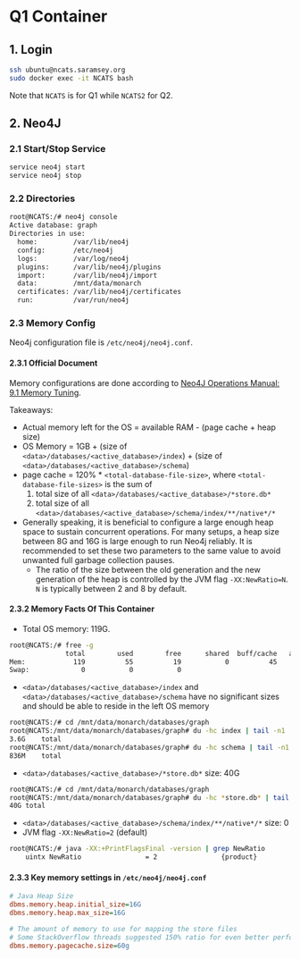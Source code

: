 # Q1 Container

## 1. Login

```bash
ssh ubuntu@ncats.saramsey.org
sudo docker exec -it NCATS bash
```

Note that `NCATS` is for Q1 while `NCATS2` for Q2.

## 2. Neo4J 

### 2.1 Start/Stop Service

```bash
service neo4j start
service neo4j stop
```

### 2.2 Directories

```txt
root@NCATS:/# neo4j console
Active database: graph
Directories in use:
  home:         /var/lib/neo4j
  config:       /etc/neo4j
  logs:         /var/log/neo4j
  plugins:      /var/lib/neo4j/plugins
  import:       /var/lib/neo4j/import
  data:         /mnt/data/monarch
  certificates: /var/lib/neo4j/certificates
  run:          /var/run/neo4j
```

### 2.3 Memory Config

Neo4j configuration file is `/etc/neo4j/neo4j.conf`. 

#### 2.3.1 Official Document

Memory configurations are done according to [Neo4J Operations Manual: 9.1 Memory Tuning](https://neo4j.com/docs/operations-manual/3.3/performance/#memory-tuning).

Takeaways:

- Actual memory left for the OS = available RAM - (page cache + heap size)
- OS Memory = 1GB + (size of `<data>/databases/<active_database>/index`) + (size of `<data>/databases/<active_database>/schema`)
- page cache = 120% * `<total-database-file-size>`, where `<total-database-file-sizes>` is the sum of 
	1. total size of all `<data>/databases/<active_database>/*store.db*`
	2. total size of all `<data>/databases/<active_database>/schema/index/**/native*/*`
- Generally speaking, it is beneficial to configure a large enough heap space to sustain concurrent operations. For many setups, a heap size between 8G and 16G is large enough to run Neo4j reliably. It is recommended to set these two parameters to the same value to avoid unwanted full garbage collection pauses.
	- The ratio of the size between the old generation and the new generation of the heap is controlled by the JVM flag `-XX:NewRatio=N`. `N` is typically between 2 and 8 by default.

#### 2.3.2 Memory Facts Of This Container

- Total OS memory: 119G. 

```bash
root@NCATS:/# free -g
              total        used        free      shared  buff/cache   available
Mem:            119          55          19           0          45          63
Swap:             0           0           0
```

- `<data>/databases/<active_database>/index` and `<data>/databases/<active_database>/schema` have no significant sizes and should be able to reside in the left OS memory

```bash
root@NCATS:/# cd /mnt/data/monarch/databases/graph
root@NCATS:/mnt/data/monarch/databases/graph# du -hc index | tail -n1
3.6G	total
root@NCATS:/mnt/data/monarch/databases/graph# du -hc schema | tail -n1
836M	total
```

- `<data>/databases/<active_database>/*store.db*` size: 40G

```bash
root@NCATS:/# cd /mnt/data/monarch/databases/graph
root@NCATS:/mnt/data/monarch/databases/graph# du -hc *store.db* | tail -n1
40G	total
```

- `<data>/databases/<active_database>/schema/index/**/native*/*` size: 0
- JVM flag `-XX:NewRatio=2` (default)

```bash
root@NCATS:/# java -XX:+PrintFlagsFinal -version | grep NewRatio
    uintx NewRatio                = 2                {product}
```

#### 2.3.3 Key memory settings in `/etc/neo4j/neo4j.conf`

```ini
# Java Heap Size
dbms.memory.heap.initial_size=16G
dbms.memory.heap.max_size=16G

# The amount of memory to use for mapping the store files
# Some StackOverflow threads suggested 150% ratio for even better performance
dbms.memory.pagecache.size=60g
```